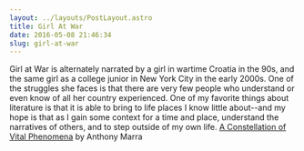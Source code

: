 ```yaml
---
layout: ../layouts/PostLayout.astro
title: Girl At War
date: 2016-05-08 21:46:34
slug: girl-at-war
---
```


Girl at War is alternately narrated by a girl in wartime Croatia in the 90s, and the same girl as a college junior in New York City in the early 2000s. One of the struggles she faces is that there are very few people who understand or even know of all her country experienced. One of my favorite things about literature is that it is able to bring to life places I know little about--and my hope is that as I gain some context for a time and place, understand the narratives of others, and to step outside of my own life. [A Constellation of Vital Phenomena](http://akindoflibrary.com/constellation-vital-phenomena/) by Anthony Marra